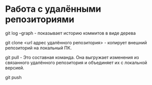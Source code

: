 # Работа с удалёнными репозиториями

git log –graph - показывает историю коммитов в виде дерева


git clone <url адрес удалённого репозитория> - копирует внешний репозиторий на локальный ПК.

git pull - Это составная команда. Она выгружает изменения из связанного удалённого репозитория и объединяет их с локальной версией.

git push
